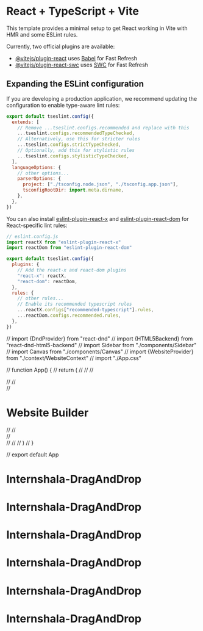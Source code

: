 # React + TypeScript + Vite

This template provides a minimal setup to get React working in Vite with HMR and some ESLint rules.

Currently, two official plugins are available:

- [@vitejs/plugin-react](https://github.com/vitejs/vite-plugin-react/blob/main/packages/plugin-react) uses [Babel](https://babeljs.io/) for Fast Refresh
- [@vitejs/plugin-react-swc](https://github.com/vitejs/vite-plugin-react/blob/main/packages/plugin-react-swc) uses [SWC](https://swc.rs/) for Fast Refresh

## Expanding the ESLint configuration

If you are developing a production application, we recommend updating the configuration to enable type-aware lint rules:

```js
export default tseslint.config({
  extends: [
    // Remove ...tseslint.configs.recommended and replace with this
    ...tseslint.configs.recommendedTypeChecked,
    // Alternatively, use this for stricter rules
    ...tseslint.configs.strictTypeChecked,
    // Optionally, add this for stylistic rules
    ...tseslint.configs.stylisticTypeChecked,
  ],
  languageOptions: {
    // other options...
    parserOptions: {
      project: ["./tsconfig.node.json", "./tsconfig.app.json"],
      tsconfigRootDir: import.meta.dirname,
    },
  },
})
```

You can also install [eslint-plugin-react-x](https://github.com/Rel1cx/eslint-react/tree/main/packages/plugins/eslint-plugin-react-x) and [eslint-plugin-react-dom](https://github.com/Rel1cx/eslint-react/tree/main/packages/plugins/eslint-plugin-react-dom) for React-specific lint rules:

```js
// eslint.config.js
import reactX from "eslint-plugin-react-x"
import reactDom from "eslint-plugin-react-dom"

export default tseslint.config({
  plugins: {
    // Add the react-x and react-dom plugins
    "react-x": reactX,
    "react-dom": reactDom,
  },
  rules: {
    // other rules...
    // Enable its recommended typescript rules
    ...reactX.configs["recommended-typescript"].rules,
    ...reactDom.configs.recommended.rules,
  },
})
```

// import {DndProvider} from "react-dnd"
// import {HTML5Backend} from "react-dnd-html5-backend"
// import Sidebar from "./components/Sidebar"
// import Canvas from "./components/Canvas"
// import {WebsiteProvider} from "./context/WebsiteContext"
// import "./App.css"

// function App() {
// return (
// <DndProvider backend={HTML5Backend}>
// <WebsiteProvider>
// <div className="app-container">
// <Sidebar />
// <div className="canvas-container">
// <h1>Website Builder</h1>
// <Canvas />
// </div>
// </div>
// </WebsiteProvider>
// </DndProvider>
// )
// }

// export default App
# Internshala-DragAndDrop
# Internshala-DragAndDrop
# Internshala-DragAndDrop
# Internshala-DragAndDrop
# Internshala-DragAndDrop
# Internshala-DragAndDrop
